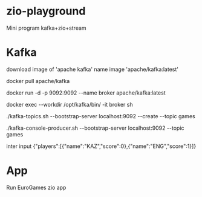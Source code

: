 # zio-playground
Mini program kafka+zio+stream

# Kafka
download image of 'apache kafka' name image 'apache/kafka:latest'

docker pull apache/kafka

docker run -d -p 9092:9092 --name broker apache/kafka:latest

docker exec --workdir /opt/kafka/bin/ -it broker sh

./kafka-topics.sh --bootstrap-server localhost:9092 --create --topic games

./kafka-console-producer.sh --bootstrap-server localhost:9092 --topic games

inter input
{"players":[{"name":"KAZ","score":0},{"name":"ENG","score":1}]}

# App
Run EuroGames zio app






